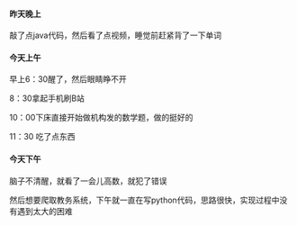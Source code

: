 #### 昨天晚上

敲了点java代码，然后看了点视频，睡觉前赶紧背了一下单词

#### 今天上午

早上6：30醒了，然后眼睛睁不开

8：30拿起手机刷B站

10：00下床直接开始做机构发的数学题，做的挺好的

11：30 吃了点东西

#### 今天下午

脑子不清醒，就看了一会儿高数，就犯了错误

然后想要爬取教务系统，下午就一直在写python代码，思路很快，实现过程中没有遇到太大的困难